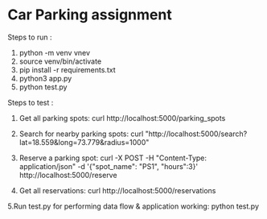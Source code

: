 # Car Parking assignment

Steps to run :
1. python -m venv vnev
2. source venv/bin/activate
3. pip install -r requirements.txt
4. python3 app.py
5. python test.py


Steps to test :
1. Get all parking spots:
curl http://localhost:5000/parking_spots

2. Search for nearby parking spots:
curl "http://localhost:5000/search?lat=18.559&long=73.779&radius=1000"

3. Reserve a parking spot:
curl -X POST -H "Content-Type: application/json" -d '{"spot_name": "PS1", "hours":3}' http://localhost:5000/reserve

4. Get all reservations:
curl http://localhost:5000/reservations

5.Run test.py for performing data flow & application working:
python test.py
